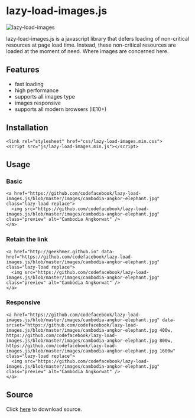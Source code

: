 # lazy-load-images.js

![lazy-load-images](https://github.com/codefacebook/lazy-load-images.js/blob/master/images/lazy-load-images.gif)

lazy-load-images.js is a javascript library that defers loading of non-critical resources at page load time. Instead, these non-critical resources are loaded at the moment of need. Where images are concerned here.

## Features

* fast loading
* high performance
* supports all images type
* images responsive
* supports all modern browsers (IE10+)

## Installation

```
<link rel="stylesheet" href="css/lazy-load-images.min.css">
<script src="js/lazy-load-images.min.js"></script>
```

## Usage

### Basic

```
<a href="https://github.com/codefacebook/lazy-load-images.js/blob/master/images/cambodia-angkor-elephant.jpg" class="lazy-load replace">
  <img src="https://github.com/codefacebook/lazy-load-images.js/blob/master/images/cambodia-angkor-elephant.jpg" class="preview" alt="Cambodia Angkorwat" />
</a>
```

### Retain the link

```
<a href="http://geekhmer.github.io" data-href="https://github.com/codefacebook/lazy-load-images.js/blob/master/images/cambodia-angkor-elephant.jpg" class="lazy-load replace">
  <img src="https://github.com/codefacebook/lazy-load-images.js/blob/master/images/cambodia-angkor-elephant.jpg" class="preview" alt="Cambodia Angkorwat" />
</a>
```

### Responsive

```
<a href="https://github.com/codefacebook/lazy-load-images.js/blob/master/images/cambodia-angkor-elephant.jpg" data-srcset="https://github.com/codefacebook/lazy-load-images.js/blob/master/images/cambodia-angkor-elephant.jpg 400w, https://github.com/codefacebook/lazy-load-images.js/blob/master/images/cambodia-angkor-elephant.jpg 800w, https://github.com/codefacebook/lazy-load-images.js/blob/master/images/cambodia-angkor-elephant.jpg 1600w" class="lazy-load replace">
  <img src="https://github.com/codefacebook/lazy-load-images.js/blob/master/images/cambodia-angkor-elephant.jpg" class="preview" alt="Cambodia Angkorwat" />
</a>
```

## Source

Click [here](https://github.com/codefacebook/lazy-load-images.js/blob/master/lazy-load-images.js.zip "Source") to download source.
